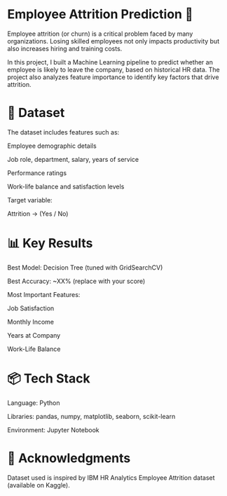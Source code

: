 # Employee Attrition Prediction 🚀

Employee attrition (or churn) is a critical problem faced by many organizations. Losing skilled employees not only impacts productivity but also increases hiring and training costs.

In this project, I built a Machine Learning pipeline to predict whether an employee is likely to leave the company, based on historical HR data.
The project also analyzes feature importance to identify key factors that drive attrition.

# 📂 Dataset

The dataset includes features such as:

Employee demographic details

Job role, department, salary, years of service

Performance ratings

Work-life balance and satisfaction levels

Target variable:

Attrition → (Yes / No)

# 📊 Key Results

Best Model: Decision Tree (tuned with GridSearchCV)

Best Accuracy: ~XX% (replace with your score)

Most Important Features:

Job Satisfaction

Monthly Income

Years at Company

Work-Life Balance

# 📦 Tech Stack

Language: Python

Libraries: pandas, numpy, matplotlib, seaborn, scikit-learn

Environment: Jupyter Notebook

# 🙌 Acknowledgments

Dataset used is inspired by IBM HR Analytics Employee Attrition dataset (available on Kaggle).
